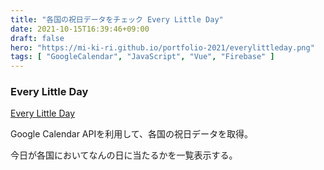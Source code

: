 ```yaml
---
title: "各国の祝日データをチェック Every Little Day"
date: 2021-10-15T16:39:46+09:00
draft: false
hero: "https://mi-ki-ri.github.io/portfolio-2021/everylittleday.png"
tags: [ "GoogleCalendar", "JavaScript", "Vue", "Firebase" ]
---
```


### Every Little Day

[Every Little Day](https://every-little-day.web.app/)

Google Calendar APIを利用して、各国の祝日データを取得。

今日が各国においてなんの日に当たるかを一覧表示する。

